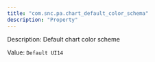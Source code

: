 ```yaml
---
title: "com.snc.pa.chart_default_color_schema"
description: "Property"
---
```


Description: Default chart color scheme

Value: `Default UI14`